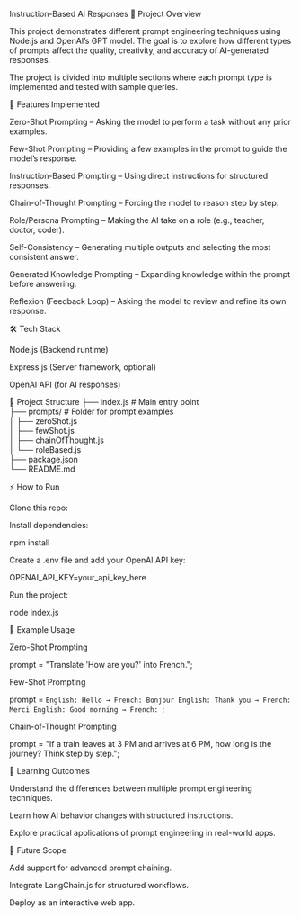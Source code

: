 Instruction-Based AI Responses
📌 Project Overview

This project demonstrates different prompt engineering techniques using Node.js and OpenAI’s GPT model. The goal is to explore how different types of prompts affect the quality, creativity, and accuracy of AI-generated responses.

The project is divided into multiple sections where each prompt type is implemented and tested with sample queries.

🚀 Features Implemented

Zero-Shot Prompting – Asking the model to perform a task without any prior examples.

Few-Shot Prompting – Providing a few examples in the prompt to guide the model’s response.

Instruction-Based Prompting – Using direct instructions for structured responses.

Chain-of-Thought Prompting – Forcing the model to reason step by step.

Role/Persona Prompting – Making the AI take on a role (e.g., teacher, doctor, coder).

Self-Consistency – Generating multiple outputs and selecting the most consistent answer.

Generated Knowledge Prompting – Expanding knowledge within the prompt before answering.

Reflexion (Feedback Loop) – Asking the model to review and refine its own response.

🛠️ Tech Stack

Node.js (Backend runtime)

Express.js (Server framework, optional)

OpenAI API (for AI responses)

📂 Project Structure
├── index.js              # Main entry point  
├── prompts/              # Folder for prompt examples  
│   ├── zeroShot.js  
│   ├── fewShot.js  
│   ├── chainOfThought.js  
│   └── roleBased.js  
├── package.json  
└── README.md  

⚡ How to Run

Clone this repo:



Install dependencies:

npm install


Create a .env file and add your OpenAI API key:

OPENAI_API_KEY=your_api_key_here


Run the project:

node index.js

📖 Example Usage

Zero-Shot Prompting

prompt = "Translate 'How are you?' into French.";


Few-Shot Prompting

prompt = `
English: Hello → French: Bonjour
English: Thank you → French: Merci
English: Good morning → French: 
`;


Chain-of-Thought Prompting

prompt = "If a train leaves at 3 PM and arrives at 6 PM, how long is the journey? Think step by step.";

🎯 Learning Outcomes

Understand the differences between multiple prompt engineering techniques.

Learn how AI behavior changes with structured instructions.

Explore practical applications of prompt engineering in real-world apps.

📌 Future Scope

Add support for advanced prompt chaining.

Integrate LangChain.js for structured workflows.

Deploy as an interactive web app.
